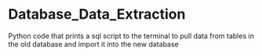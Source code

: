 # Database_Data_Extraction
Python code that prints a sql script to the terminal to pull data from tables in the old database and import it into the new database

